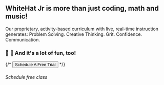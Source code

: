    <section>
        <div className="divisor">
          <div className="the">
            <h1>WhiteHat Jr is more than just coding, math and music!</h1>
            <p>
              Our proprietary, activity-based curriculum with live, real-time
              instruction generates: Problem Solving. Creative Thinking. Grit.
              Confidence. Communication.
            </p>
            <h3>🎉 🎉 And it's a lot of fun, too!</h3>
            {/* <a href="https://code.whitehatjr.com/all/trial/register?utm_source=website&utm_content=website&utm_medium=website"><button type="button" className='btn '> Schedule A Free Trial</button></a> */}
            <div className="box-button">
              <h6>
                <FaCalendarAlt /> Schedule free class
              </h6>
            </div>
          </div>
        </div>
      </section>
